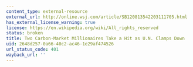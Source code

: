 ```yaml
---
content_type: external-resource
external_url: http://online.wsj.com/article/SB120813542203111705.html
has_external_license_warning: true
license: https://en.wikipedia.org/wiki/All_rights_reserved
status: broken
title: Two Carbon-Market Millionaires Take a Hit as U.N. Clamps Down
uid: 2648d257-0a66-40c2-ac46-1e29af474526
url_status_code: 401
wayback_url: ''
---
```

